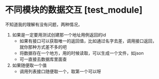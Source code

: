 # 不同模块的数据交互 \[test_module]

不知道我的理解有没有问题，两种情况，
1. 如果是一定要用测试创建那一个地址用例返回的id
   - 如果有接口可以获取唯一的返回值，比如通过名字去差，调用接口返回，就你那种方式差不多的吧
   - 将数据存在一个地方，用的时候读取，可以生成一个文件，如json
   - 可一直接去数据库里面查
2. 如果随便取一个值
   - 调用列表接口随便取一个，取第一个可以呀
